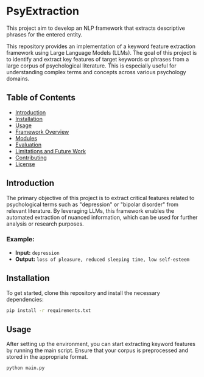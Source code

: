 # PsyExtraction
This  project aim to develop an NLP framework that extracts descriptive phrases for the entered entity.

This repository provides an implementation of a keyword feature extraction framework using Large Language Models (LLMs). The goal of this project is to identify and extract key features of target keywords or phrases from a large corpus of psychological literature. This is especially useful for understanding complex terms and concepts across various psychology domains.

## Table of Contents

- [Introduction](#introduction)
- [Installation](#installation)
- [Usage](#usage)
- [Framework Overview](#framework-overview)
- [Modules](#modules)
- [Evaluation](#evaluation)
- [Limitations and Future Work](#limitations-and-future-work)
- [Contributing](#contributing)
- [License](#license)

## Introduction

The primary objective of this project is to extract critical features related to psychological terms such as "depression" or "bipolar disorder" from relevant literature. By leveraging LLMs, this framework enables the automated extraction of nuanced information, which can be used for further analysis or research purposes.

### Example:
- **Input:** `depression`
- **Output:** `loss of pleasure, reduced sleeping time, low self-esteem`

## Installation

To get started, clone this repository and install the necessary dependencies:

```bash
pip install -r requirements.txt
```

## Usage

After setting up the environment, you can start extracting keyword features by running the main script. Ensure that your corpus is preprocessed and stored in the appropriate format.

```bash
python main.py
```
